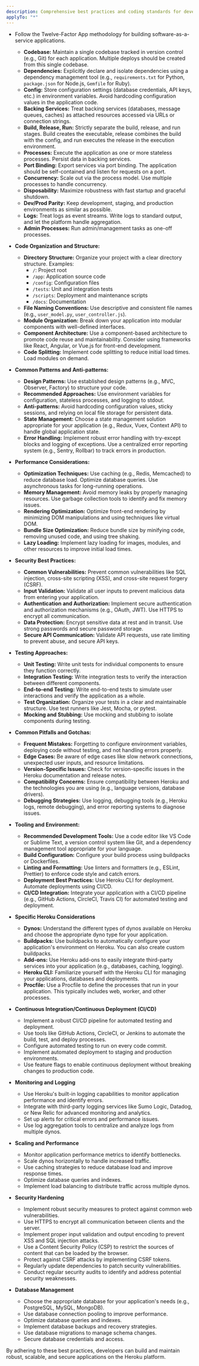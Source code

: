 ```yaml
---
description: Comprehensive best practices and coding standards for developing, deploying, and maintaining applications on the Heroku platform. This instruction emphasizes the Twelve-Factor App methodology and provides detailed guidance for optimizing application architecture, performance, security, and maintainability on Heroku.
applyTo: "*"
---
```

- Follow the Twelve-Factor App methodology for building software-as-a-service applications.
  - **Codebase:** Maintain a single codebase tracked in version control (e.g., Git) for each application. Multiple deploys should be created from this single codebase.
  - **Dependencies:** Explicitly declare and isolate dependencies using a dependency management tool (e.g., `requirements.txt` for Python, `package.json` for Node.js, `Gemfile` for Ruby).
  - **Config:** Store configuration settings (database credentials, API keys, etc.) in environment variables. Avoid hardcoding configuration values in the application code.
  - **Backing Services:** Treat backing services (databases, message queues, caches) as attached resources accessed via URLs or connection strings.
  - **Build, Release, Run:** Strictly separate the build, release, and run stages. Build creates the executable, release combines the build with the config, and run executes the release in the execution environment.
  - **Processes:** Execute the application as one or more stateless processes. Persist data in backing services.
  - **Port Binding:** Export services via port binding. The application should be self-contained and listen for requests on a port.
  - **Concurrency:** Scale out via the process model. Use multiple processes to handle concurrency.
  - **Disposability:** Maximize robustness with fast startup and graceful shutdown.
  - **Dev/Prod Parity:** Keep development, staging, and production environments as similar as possible.
  - **Logs:** Treat logs as event streams. Write logs to standard output, and let the platform handle aggregation.
  - **Admin Processes:** Run admin/management tasks as one-off processes.

- **Code Organization and Structure:**
  - **Directory Structure:** Organize your project with a clear directory structure. Examples:
    - `/`: Project root
    - `/app`: Application source code
    - `/config`: Configuration files
    - `/tests`: Unit and integration tests
    - `/scripts`: Deployment and maintenance scripts
    - `/docs`: Documentation
  - **File Naming Conventions:** Use descriptive and consistent file names (e.g., `user_model.py`, `user_controller.js`).
  - **Module Organization:** Break down your application into modular components with well-defined interfaces.
  - **Component Architecture:** Use a component-based architecture to promote code reuse and maintainability. Consider using frameworks like React, Angular, or Vue.js for front-end development.
  - **Code Splitting:** Implement code splitting to reduce initial load times.  Load modules on demand.

- **Common Patterns and Anti-patterns:**
  - **Design Patterns:** Use established design patterns (e.g., MVC, Observer, Factory) to structure your code.
  - **Recommended Approaches:** Use environment variables for configuration, stateless processes, and logging to stdout.
  - **Anti-patterns:** Avoid hardcoding configuration values, sticky sessions, and relying on local file storage for persistent data.
  - **State Management:** Choose a state management solution appropriate for your application (e.g., Redux, Vuex, Context API) to handle global application state.
  - **Error Handling:** Implement robust error handling with try-except blocks and logging of exceptions. Use a centralized error reporting system (e.g., Sentry, Rollbar) to track errors in production.

- **Performance Considerations:**
  - **Optimization Techniques:** Use caching (e.g., Redis, Memcached) to reduce database load. Optimize database queries. Use asynchronous tasks for long-running operations.
  - **Memory Management:** Avoid memory leaks by properly managing resources. Use garbage collection tools to identify and fix memory issues.
  - **Rendering Optimization:** Optimize front-end rendering by minimizing DOM manipulations and using techniques like virtual DOM.
  - **Bundle Size Optimization:** Reduce bundle size by minifying code, removing unused code, and using tree shaking.
  - **Lazy Loading:** Implement lazy loading for images, modules, and other resources to improve initial load times.

- **Security Best Practices:**
  - **Common Vulnerabilities:** Prevent common vulnerabilities like SQL injection, cross-site scripting (XSS), and cross-site request forgery (CSRF).
  - **Input Validation:** Validate all user inputs to prevent malicious data from entering your application.
  - **Authentication and Authorization:** Implement secure authentication and authorization mechanisms (e.g., OAuth, JWT). Use HTTPS to encrypt all communication.
  - **Data Protection:** Encrypt sensitive data at rest and in transit. Use strong passwords and secure password storage.
  - **Secure API Communication:** Validate API requests, use rate limiting to prevent abuse, and secure API keys.

- **Testing Approaches:**
  - **Unit Testing:** Write unit tests for individual components to ensure they function correctly.
  - **Integration Testing:** Write integration tests to verify the interaction between different components.
  - **End-to-end Testing:** Write end-to-end tests to simulate user interactions and verify the application as a whole.
  - **Test Organization:** Organize your tests in a clear and maintainable structure. Use test runners like Jest, Mocha, or pytest.
  - **Mocking and Stubbing:** Use mocking and stubbing to isolate components during testing.

- **Common Pitfalls and Gotchas:**
  - **Frequent Mistakes:** Forgetting to configure environment variables, deploying code without testing, and not handling errors properly.
  - **Edge Cases:** Be aware of edge cases like slow network connections, unexpected user inputs, and resource limitations.
  - **Version-Specific Issues:** Check for version-specific issues in the Heroku documentation and release notes.
  - **Compatibility Concerns:** Ensure compatibility between Heroku and the technologies you are using (e.g., language versions, database drivers).
  - **Debugging Strategies:** Use logging, debugging tools (e.g., Heroku logs, remote debugging), and error reporting systems to diagnose issues.

- **Tooling and Environment:**
  - **Recommended Development Tools:** Use a code editor like VS Code or Sublime Text, a version control system like Git, and a dependency management tool appropriate for your language.
  - **Build Configuration:** Configure your build process using buildpacks or Dockerfiles.
  - **Linting and Formatting:** Use linters and formatters (e.g., ESLint, Prettier) to enforce code style and catch errors.
  - **Deployment Best Practices:** Use Heroku CLI for deployment. Automate deployments using CI/CD.
  - **CI/CD Integration:** Integrate your application with a CI/CD pipeline (e.g., GitHub Actions, CircleCI, Travis CI) for automated testing and deployment.

- **Specific Heroku Considerations**
  - **Dynos:** Understand the different types of dynos available on Heroku and choose the appropriate dyno type for your application.
  - **Buildpacks:** Use buildpacks to automatically configure your application's environment on Heroku. You can also create custom buildpacks.
  - **Add-ons:** Use Heroku add-ons to easily integrate third-party services into your application (e.g., databases, caching, logging).
  - **Heroku CLI:** Familiarize yourself with the Heroku CLI for managing your applications, databases and deployments.
  - **Procfile:** Use a Procfile to define the processes that run in your application. This typically includes web, worker, and other processes.

- **Continuous Integration/Continuous Deployment (CI/CD)**
  - Implement a robust CI/CD pipeline for automated testing and deployment.
  - Use tools like GitHub Actions, CircleCI, or Jenkins to automate the build, test, and deploy processes.
  - Configure automated testing to run on every code commit.
  - Implement automated deployment to staging and production environments.
  - Use feature flags to enable continuous deployment without breaking changes to production code.

- **Monitoring and Logging**
  - Use Heroku's built-in logging capabilities to monitor application performance and identify errors.
  - Integrate with third-party logging services like Sumo Logic, Datadog, or New Relic for advanced monitoring and analytics.
  - Set up alerts for critical errors and performance issues.
  - Use log aggregation tools to centralize and analyze logs from multiple dynos.

- **Scaling and Performance**
  - Monitor application performance metrics to identify bottlenecks.
  - Scale dynos horizontally to handle increased traffic.
  - Use caching strategies to reduce database load and improve response times.
  - Optimize database queries and indexes.
  - Implement load balancing to distribute traffic across multiple dynos.

- **Security Hardening**
  - Implement robust security measures to protect against common web vulnerabilities.
  - Use HTTPS to encrypt all communication between clients and the server.
  - Implement proper input validation and output encoding to prevent XSS and SQL injection attacks.
  - Use a Content Security Policy (CSP) to restrict the sources of content that can be loaded by the browser.
  - Protect against CSRF attacks by implementing CSRF tokens.
  - Regularly update dependencies to patch security vulnerabilities.
  - Conduct regular security audits to identify and address potential security weaknesses.

- **Database Management**
  - Choose the appropriate database for your application's needs (e.g., PostgreSQL, MySQL, MongoDB).
  - Use database connection pooling to improve performance.
  - Optimize database queries and indexes.
  - Implement database backups and recovery strategies.
  - Use database migrations to manage schema changes.
  - Secure database credentials and access.

By adhering to these best practices, developers can build and maintain robust, scalable, and secure applications on the Heroku platform.